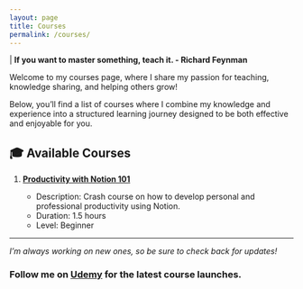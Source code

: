 ```yaml
---
layout: page
title: Courses
permalink: /courses/
---
```


| **If you want to master something, teach it. - Richard Feynman**

Welcome to my courses page, where I share my passion for teaching, knowledge sharing, and helping others grow!

Below, you’ll find a list of courses where I combine my knowledge and experience into a structured learning journey designed to be both effective and enjoyable for you.

## 🎓 Available Courses

1. **[Productivity with Notion 101](https://www.udemy.com/course/productivity-with-notion-101/?referralCode=8FA28F7CF4D8B4553552)**

   - Description: Crash course on how to develop personal and professional productivity using Notion.
   - Duration: 1.5 hours
   - Level: Beginner

---

_I’m always working on new ones, so be sure to check back for updates!_

### Follow me on [Udemy](https://www.udemy.com/user/shehab-abdel-salam-2/) for the latest course launches.
